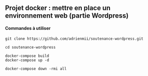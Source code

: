 ## Projet docker : mettre en place un environnement web (partie Wordpress)

#### Commandes à utiliser 

```
git clone https://github.com/adrienmii/soutenance-wordpress.git
```


```
cd soutenance-wordpress
```


```
docker-compose build
docker-compose up -d
```

```
docker-compose down -rmi all
```
